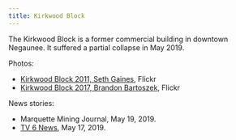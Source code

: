 ```yaml
---
title: Kirkwood Block
---
```

The Kirkwood Block is a former commercial building in downtown
Negaunee. It suffered a partial collapse in May 2019.

Photos:

* [Kirkwood Block 2011, Seth Gaines](https://www.flickr.com/photos/sethgaines/32411349235/), Flickr
* [Kirkwood Block 2017, Brandon Bartoszek](https://www.flickr.com/photos/eridony/40275060742), Flickr

News stories:

* Marquette Mining Journal, May 19, 2019.
* [TV 6 News](https://www.uppermichiganssource.com/content/news/Kirkwood-building-roof-collapses-City-warning-of-potential-danger-510081901.html), May 17, 2019.
